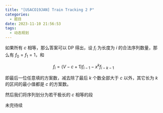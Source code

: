 ```yaml
---
title: "[USACO19JAN] Train Tracking 2 P"
categories:
  - 题目
date: 2023-11-10 21:56:53
tags:
  - 动态规划
---
```

如果所有 $c$ 相等，那么答案可以 DP 得出，设 $f_i$ 为长度为 $i$ 的合法序列数量，那么有 $f_0=f_1=1$，和

$$ f_i=(V-c+1)f_{i-1}-x^kf_{i-k-1} $$

即最后一位任意填的方案数，减去除了最后 $k$ 个数全部大于 $c$ 以外，其它长为 $k$ 的区间的最小值都是 $c$ 的方案数。

然后我们将序列划分为若干极长的 $c$ 相等的段

未完待续